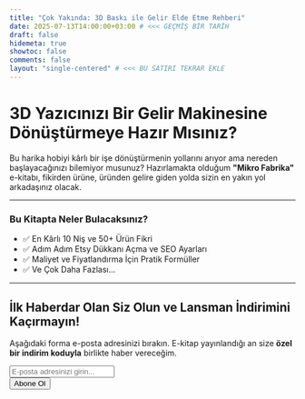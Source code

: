 ```yaml
---
title: "Çok Yakında: 3D Baskı ile Gelir Elde Etme Rehberi"
date: 2025-07-13T14:00:00+03:00 # <<< GEÇMİŞ BİR TARİH
draft: false
hidemeta: true
showtoc: false
comments: false
layout: "single-centered" # <<< BU SATIRI TEKRAR EKLE
---
```


# 3D Yazıcınızı Bir Gelir Makinesine Dönüştürmeye Hazır Mısınız?

Bu harika hobiyi kârlı bir işe dönüştürmenin yollarını arıyor ama nereden başlayacağınızı bilemiyor musunuz? Hazırlamakta olduğum **"Mikro Fabrika"** e-kitabı, fikirden ürüne, üründen gelire giden yolda sizin en yakın yol arkadaşınız olacak.

---

### Bu Kitapta Neler Bulacaksınız?

- ✅ En Kârlı 10 Niş ve 50+ Ürün Fikri
- ✅ Adım Adım Etsy Dükkanı Açma ve SEO Ayarları
- ✅ Maliyet ve Fiyatlandırma İçin Pratik Formüller
- ✅ Ve Çok Daha Fazlası...

---

## İlk Haberdar Olan Siz Olun ve Lansman İndirimini Kaçırmayın!

Aşağıdaki forma e-posta adresinizi bırakın. E-kitap yayınlandığı an size **özel bir indirim koduyla** birlikte haber vereceğim.

<div class="convertkit-form-container">
    <!-- CONVERTKIT FORM KODU BURAYA GELECEK -->
    <script src="https://f.convertkit.com/ckjs/ck.5.js"></script>
    <form action="https://app.convertkit.com/forms/8307581/subscriptions" class="seva-form formkit-form" method="post" data-sv-form="8307581" data-uid="30430e4c7f" data-format="inline" data-version="5">
        <div data-element="fields" data-stacked="false" class="formkit-fields">
            <div class="formkit-field">
                <input class="formkit-input" name="email_address" aria-label="Email Adresi" placeholder="E-posta adresinizi girin..." required="" type="email">
            </div>
            <button data-element="submit" class="formkit-submit formkit-submit">
                <span>Abone Ol</span>
            </button>
        </div>
    </form>
</div>